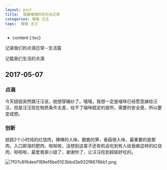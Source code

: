 ```yaml
---
layout: post
title:  我跟喵喵的欢乐谷之旅
categories: 喵喵 汪汪
tags:  喵喵 汪汪
---
```


* content
{:toc}

记录我们的点滴日常--生活篇



	
记载我们生活的点滴

## 2017-05-07
### 点滴
今天妞妞突然跟汪汪说，她想穿婚纱了。嘻嘻，我想一定是喵咪已经愿意嫁给汪汪，但是汪汪现在物质条件太差，给不了喵咪稳定的居所，需要的安全感，所以要变成想。

### 创新
妞妞2个小时炖的红烧肉，辣辣的入味，脆脆的笋，香菇很入味，最重要的是那肉，入口即溶的肥肉，啦啦啦，没想到这辈子还有机会吃到有人给我做这样的红烧肉，啦啦啦，最爱我家小妞了，谢谢你了，让汪汪吃到超级好吃的。

![7f07c8f6deef169ef6be5103bbd3e932f8676bb1.png](http://ok17kve7y.bkt.clouddn.com/hongshaorou.jpeg)

